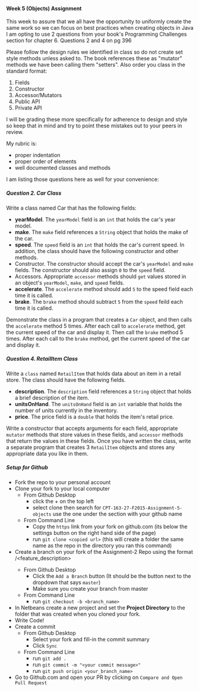 #### Week 5 (Objects) Assignment
This week to assure that we all have the opportunity to uniformly create the same work so we can focus on best practices when creating objects in Java I am opting to use 2 questions from your book's Programming Challenges section for chapter 6. Questions 2 and 4 on pg 396

Please follow the design rules we identified in class so do not create set style methods unless asked to. The book references these as "mutator" methods we have been calling them "setters". Also order you class in the standard format:
1. Fields
2. Constructor
3. Accessor/Mutators
4. Public API
5. Private API

I will be grading these more specifically for adherence to design and style so keep that in mind and try to point these mistakes out to your peers in review.

My rubric is:
- proper indentation
- proper order of elements
- well documented classes and methods

I am listing those questions here as well for your convenience:

##### Question 2. Car Class
Write a class named Car that has the following fields:
- __yearModel__. The `yearModel` field is an `int` that holds the car's year model.
- __make__. The `make` field references a `String` object that holds the make of the car.
- __speed__. The `speed` field is an `int` that holds the car's current speed.
In addition, the class should have the following constructor and other methods.
- Constructor. The constructor should accept the car's `yearModel` and `make` fields. The constructor should also assign `0` to the `speed` field.
- Accessors. Appropriate `accessor` methods should `get` values stored in an object's `yearModel`, `make`, and `speed` fields.
- __accelerate__. The `accelerate` method should add `5` to the speed field each time it is called.
- __brake__. The `brake` method should subtract `5` from the `speed` feild each time it is called.

Demonstrate the class in a program that creates a `Car` object, and then calls the `accelerate` method 5 times. After each call to `accelerate` method, get the current speed of the car and display it. Then call the `brake` method 5 times. After each call to the `brake` method, get the current speed of the car and display it.

##### Question 4. RetailItem Class
Write a `class` named `RetailItem` that holds data about an item in a retail store. The class should have the following fields.
- __description__. The `description` field references a `String` object that holds a brief description of the item.
- __unitsOnHand__. The `unitsOnHand` field is an `int` variable that holds the number of units currently in the inventory.
- __price__. The price field is a `double` that holds the item's retail price.

Write a constructor that accepts arguments for each field, appropriate `mutator` methods that store values in these fields, and `accessor` methods that return the values in these fields. Once you have written the class, write a separate program that creates 3 `RetailItem` objects and stores any appropriate data you like in them.

##### Setup for Github
- Fork the repo to your personal account
- Clone your fork to your local computer
  - From Github Desktop
    - click the + on the top left
    - select clone then search for `CPT-163-27-F2015-Assignment-5-objects` use the one under the section with your github name
  - From Command Line
    - Copy the `https` link from your fork on github.com (its below the settings button on the right hand side of the page)
    - run `git clone <copied url>` (this will create a folder the same name as the repo in the directory you ran this command)
- Create a branch on your fork of the Assignment-2 Repo using the format <github-name>/<feature_description>
  - From Github Desktop
    - Click the `Add a Branch` button (It should be the button next to the dropdown that says `master`)
    - Make sure you create your branch from master
  - From Command Line
    - run `git checkout -b <branch_name>`
- In Netbeans create a new project and set the __Project Directory__ to the folder that was created when you cloned your fork.
- Write Code!
- Create a commit
  - From Github Desktop
    - Select your fork and fill-in the commit summary
    - Click `Sync`
  - From Command Line
    - run `git add .`
    - run `git commit -m "<your commit message>"`
    - run `git push origin <your_branch_name>`
- Go to Github.com and open your PR by clicking on `Compare and Open Pull Request`
